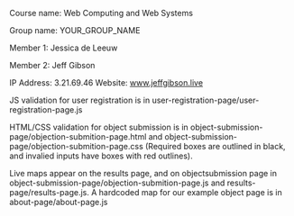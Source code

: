 Course name: Web Computing and Web Systems

Group name: YOUR_GROUP_NAME

Member 1: Jessica de Leeuw

Member 2: Jeff Gibson

IP Address: 3.21.69.46
Website: www.jeffgibson.live

JS validation for user registration is in user-registration-page/user-registration-page.js

HTML/CSS validation for object submission is in object-submission-page/objection-submition-page.html
and object-submission-page/objection-submition-page.css (Required boxes are outlined in black, and invalied inputs have boxes with red outlines).

Live maps appear on the results page, and on objectsubmission page in object-submission-page/objection-submition-page.js and results-page/results-page.js. A hardcoded map for our example object page is in about-page/about-page.js
